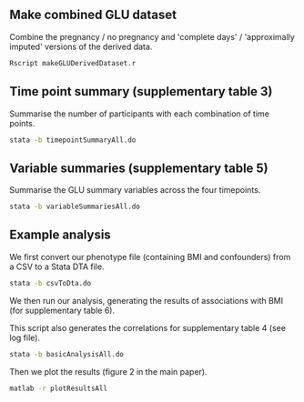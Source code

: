 



## Make combined GLU dataset

Combine the pregnancy / no pregnancy and 'complete days' / 'approximally imputed' versions of the derived data.

```bash
Rscript makeGLUDerivedDataset.r
```



## Time point summary (supplementary table 3)

Summarise the number of participants with each combination of time points.

```bash
stata -b timepointSummaryAll.do
```



## Variable summaries (supplementary table 5)

Summarise the GLU summary variables across the four timepoints.

```bash
stata -b variableSummariesAll.do
```



## Example analysis

We first convert our phenotype file (containing BMI and confounders) from a CSV to a Stata DTA file.

```bash
stata -b csvToDta.do
```

We then run our analysis, generating the results of associations with BMI (for supplementary table 6).

This script also generates the correlations for supplementary table 4 (see log file).

```bash
stata -b basicAnalysisAll.do
```

Then we plot the results (figure 2 in the main paper).

```bash
matlab -r plotResultsAll
```











